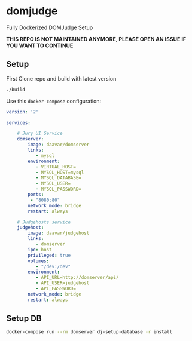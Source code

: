 # domjudge
Fully Dockerized DOMJudge Setup

**THIS REPO IS NOT MAINTAINED ANYMORE, PLEASE OPEN AN ISSUE IF YOU WANT TO CONTINUE**

## Setup

First Clone repo and build with latest version

```bash
./build
```

Use this `docker-compose` configuration:

```yml
version: '2'

services:

    # Jury UI Service
    domserver: 
        image: daavar/domserver
        links:
           - mysql
        environment:
           - VIRTUAL_HOST=
           - MYSQL_HOST=mysql
           - MYSQL_DATABASE=
           - MYSQL_USER=
           - MYSQL_PASSWORD=
        ports:
         - "8080:80"
        network_mode: bridge
        restart: always

    # Judgehosts service
    judgehost: 
        image: daavar/judgehost
        links:
           - domserver
        ipc: host
        privileged: true
        volumes:
           - "/dev:/dev"
        environment:
           - API_URL=http://domserver/api/
           - API_USER=judgehost
           - API_PASSWORD=
        network_mode: bridge
        restart: always
```

## Setup DB

```bash
docker-compose run --rm domserver dj-setup-database -r install
```
